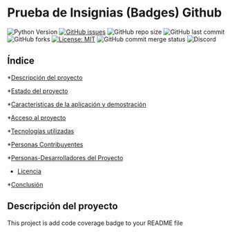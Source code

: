 # Prueba de Insignias (Badges) Github

![Python Version](https://img.shields.io/pypi/pyversions/3)
[![GitHub issues](https://img.shields.io/github/issues/rotoapanta/prueba2)](https://github.com/rotoapanta/prueba2/issues)
![GitHub repo size](https://img.shields.io/github/repo-size/rotoapanta/prueba2)
![GitHub last commit](https://img.shields.io/github/last-commit/rotoapanta/prueba2)
![GitHub forks](https://img.shields.io/github/forks/rotoapanta/prueba2?style=plastic)
[![License: MIT](https://img.shields.io/badge/License-MIT-yellow.svg)](https://opensource.org/licenses/MIT)
![GitHub commit merge status](https://img.shields.io/github/commit-status/rotoapanta/prueba2/main/6a500cc65d)
![Discord](https://img.shields.io/discord/996422496842694726?style=plastic)

## Índice

*[Descripción del proyecto](#descripción-del-proyecto)

*[Estado del proyecto](#Estado-del-proyecto)

*[Características de la aplicación y demostración](#Características-de-la-aplicación-y-demostración)

*[Acceso al proyecto](#acceso-proyecto)

*[Tecnologías utilizadas](#tecnologías-utilizadas)

*[Personas Contribuyentes](#personas-contribuyentes)

*[Personas-Desarrolladores del Proyecto](#personas-desarrolladores)

* [Licencia](#licencia)

*[Conclusión](#conclusión)

## Descripción del proyecto
This project is add code coverage badge to your README file
